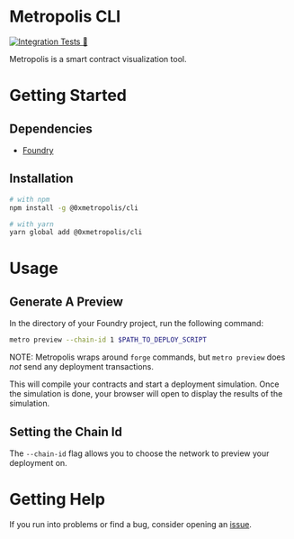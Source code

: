 # Metropolis CLI

[![Integration Tests 🌁](https://github.com/0xmetropolis/cli/actions/workflows/integrationTest.yml/badge.svg)](https://github.com/0xmetropolis/cli/actions/workflows/integrationTest.yml)

Metropolis is a smart contract visualization tool. 

# Getting Started

## Dependencies

- [Foundry](https://getfoundry.sh/)

## Installation

```bash
# with npm
npm install -g @0xmetropolis/cli

# with yarn
yarn global add @0xmetropolis/cli
```

# Usage

## Generate A Preview

In the directory of your Foundry project, run the following command:

```bash
metro preview --chain-id 1 $PATH_TO_DEPLOY_SCRIPT
```
NOTE: Metropolis wraps around `forge` commands, but `metro preview` does *not* send any deployment transactions.

This will compile your contracts and start a deployment simulation. Once the simulation is done, your browser will open to display the results of the simulation.

## Setting the Chain Id

The `--chain-id` flag allows you to choose the network to preview your deployment on.

# Getting Help

If you run into problems or find a bug, consider opening an [issue](https://github.com/0xmetropolis/cli/issues/new).